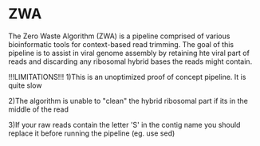 # ZWA

The Zero Waste Algorithm (ZWA) is a pipeline comprised of various bioinformatic tools for context-based read trimming. The goal of this pipeline is to assist in viral genome assembly by retaining hte viral part of reads and discarding any ribosomal hybrid bases the reads might contain.


!!!LIMITATIONS!!!
1)This is an unoptimized proof of concept pipeline. It is quite slow

2)The algorithm is unable to "clean" the hybrid ribosomal part if its in the middle of the read

3)If your raw reads contain the letter 'S' in the contig name you should replace it before running the pipeline (eg. use sed) 

